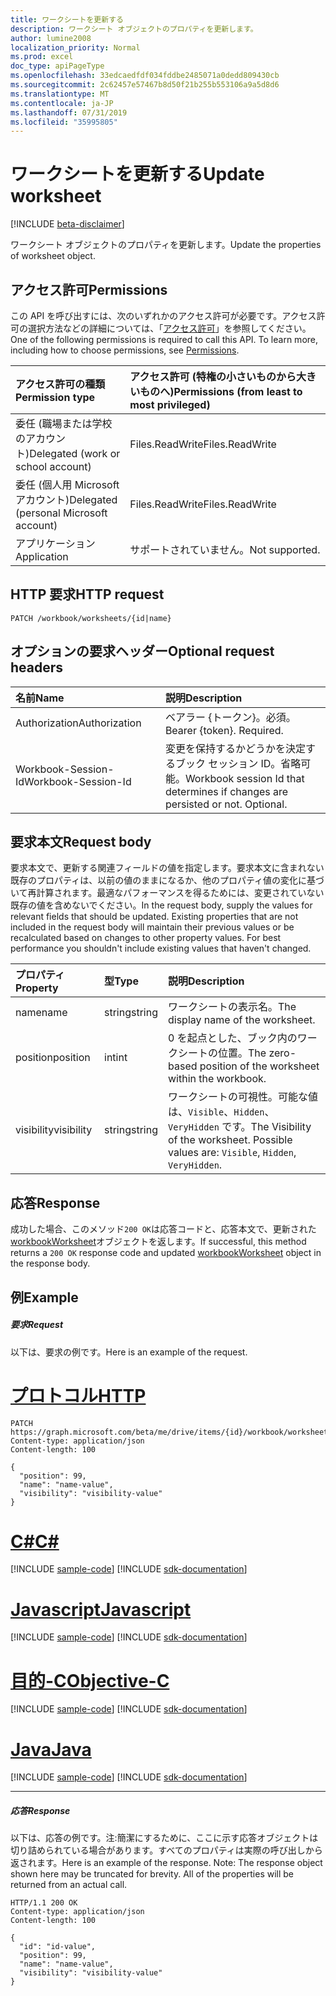 ```yaml
---
title: ワークシートを更新する
description: ワークシート オブジェクトのプロパティを更新します。
author: lumine2008
localization_priority: Normal
ms.prod: excel
doc_type: apiPageType
ms.openlocfilehash: 33edcaedfdf034fddbe2485071a0dedd809430cb
ms.sourcegitcommit: 2c62457e57467b8d50f21b255b553106a9a5d8d6
ms.translationtype: MT
ms.contentlocale: ja-JP
ms.lasthandoff: 07/31/2019
ms.locfileid: "35995805"
---
```

# <a name="update-worksheet"></a><span data-ttu-id="44d17-103">ワークシートを更新する</span><span class="sxs-lookup"><span data-stu-id="44d17-103">Update worksheet</span></span>

[!INCLUDE [beta-disclaimer](../../includes/beta-disclaimer.md)]

<span data-ttu-id="44d17-104">ワークシート オブジェクトのプロパティを更新します。</span><span class="sxs-lookup"><span data-stu-id="44d17-104">Update the properties of worksheet object.</span></span>
## <a name="permissions"></a><span data-ttu-id="44d17-105">アクセス許可</span><span class="sxs-lookup"><span data-stu-id="44d17-105">Permissions</span></span>
<span data-ttu-id="44d17-p101">この API を呼び出すには、次のいずれかのアクセス許可が必要です。アクセス許可の選択方法などの詳細については、「[アクセス許可](/graph/permissions-reference)」を参照してください。</span><span class="sxs-lookup"><span data-stu-id="44d17-p101">One of the following permissions is required to call this API. To learn more, including how to choose permissions, see [Permissions](/graph/permissions-reference).</span></span>

|<span data-ttu-id="44d17-108">アクセス許可の種類</span><span class="sxs-lookup"><span data-stu-id="44d17-108">Permission type</span></span>      | <span data-ttu-id="44d17-109">アクセス許可 (特権の小さいものから大きいものへ)</span><span class="sxs-lookup"><span data-stu-id="44d17-109">Permissions (from least to most privileged)</span></span>              |
|:--------------------|:---------------------------------------------------------|
|<span data-ttu-id="44d17-110">委任 (職場または学校のアカウント)</span><span class="sxs-lookup"><span data-stu-id="44d17-110">Delegated (work or school account)</span></span> | <span data-ttu-id="44d17-111">Files.ReadWrite</span><span class="sxs-lookup"><span data-stu-id="44d17-111">Files.ReadWrite</span></span>    |
|<span data-ttu-id="44d17-112">委任 (個人用 Microsoft アカウント)</span><span class="sxs-lookup"><span data-stu-id="44d17-112">Delegated (personal Microsoft account)</span></span> | <span data-ttu-id="44d17-113">Files.ReadWrite</span><span class="sxs-lookup"><span data-stu-id="44d17-113">Files.ReadWrite</span></span>    |
|<span data-ttu-id="44d17-114">アプリケーション</span><span class="sxs-lookup"><span data-stu-id="44d17-114">Application</span></span> | <span data-ttu-id="44d17-115">サポートされていません。</span><span class="sxs-lookup"><span data-stu-id="44d17-115">Not supported.</span></span> |

## <a name="http-request"></a><span data-ttu-id="44d17-116">HTTP 要求</span><span class="sxs-lookup"><span data-stu-id="44d17-116">HTTP request</span></span>
<!-- { "blockType": "ignored" } -->
```http
PATCH /workbook/worksheets/{id|name}
```
## <a name="optional-request-headers"></a><span data-ttu-id="44d17-117">オプションの要求ヘッダー</span><span class="sxs-lookup"><span data-stu-id="44d17-117">Optional request headers</span></span>
| <span data-ttu-id="44d17-118">名前</span><span class="sxs-lookup"><span data-stu-id="44d17-118">Name</span></span>       | <span data-ttu-id="44d17-119">説明</span><span class="sxs-lookup"><span data-stu-id="44d17-119">Description</span></span>|
|:-----------|:-----------|
| <span data-ttu-id="44d17-120">Authorization</span><span class="sxs-lookup"><span data-stu-id="44d17-120">Authorization</span></span>  | <span data-ttu-id="44d17-p102">ベアラー {トークン}。必須。</span><span class="sxs-lookup"><span data-stu-id="44d17-p102">Bearer {token}. Required.</span></span> |
| <span data-ttu-id="44d17-123">Workbook-Session-Id</span><span class="sxs-lookup"><span data-stu-id="44d17-123">Workbook-Session-Id</span></span>  | <span data-ttu-id="44d17-p103">変更を保持するかどうかを決定するブック セッション ID。省略可能。</span><span class="sxs-lookup"><span data-stu-id="44d17-p103">Workbook session Id that determines if changes are persisted or not. Optional.</span></span>|

## <a name="request-body"></a><span data-ttu-id="44d17-126">要求本文</span><span class="sxs-lookup"><span data-stu-id="44d17-126">Request body</span></span>
<span data-ttu-id="44d17-p104">要求本文で、更新する関連フィールドの値を指定します。要求本文に含まれない既存のプロパティは、以前の値のままになるか、他のプロパティ値の変化に基づいて再計算されます。最適なパフォーマンスを得るためには、変更されていない既存の値を含めないでください。</span><span class="sxs-lookup"><span data-stu-id="44d17-p104">In the request body, supply the values for relevant fields that should be updated. Existing properties that are not included in the request body will maintain their previous values or be recalculated based on changes to other property values. For best performance you shouldn't include existing values that haven't changed.</span></span>

| <span data-ttu-id="44d17-130">プロパティ</span><span class="sxs-lookup"><span data-stu-id="44d17-130">Property</span></span>     | <span data-ttu-id="44d17-131">型</span><span class="sxs-lookup"><span data-stu-id="44d17-131">Type</span></span>   |<span data-ttu-id="44d17-132">説明</span><span class="sxs-lookup"><span data-stu-id="44d17-132">Description</span></span>|
|:---------------|:--------|:----------|
|<span data-ttu-id="44d17-133">name</span><span class="sxs-lookup"><span data-stu-id="44d17-133">name</span></span>|<span data-ttu-id="44d17-134">string</span><span class="sxs-lookup"><span data-stu-id="44d17-134">string</span></span>|<span data-ttu-id="44d17-135">ワークシートの表示名。</span><span class="sxs-lookup"><span data-stu-id="44d17-135">The display name of the worksheet.</span></span>|
|<span data-ttu-id="44d17-136">position</span><span class="sxs-lookup"><span data-stu-id="44d17-136">position</span></span>|<span data-ttu-id="44d17-137">int</span><span class="sxs-lookup"><span data-stu-id="44d17-137">int</span></span>|<span data-ttu-id="44d17-138">0 を起点とした、ブック内のワークシートの位置。</span><span class="sxs-lookup"><span data-stu-id="44d17-138">The zero-based position of the worksheet within the workbook.</span></span>|
|<span data-ttu-id="44d17-139">visibility</span><span class="sxs-lookup"><span data-stu-id="44d17-139">visibility</span></span>|<span data-ttu-id="44d17-140">string</span><span class="sxs-lookup"><span data-stu-id="44d17-140">string</span></span>|<span data-ttu-id="44d17-p105">ワークシートの可視性。可能な値は、`Visible`、`Hidden`、`VeryHidden` です。</span><span class="sxs-lookup"><span data-stu-id="44d17-p105">The Visibility of the worksheet. Possible values are: `Visible`, `Hidden`, `VeryHidden`.</span></span>|

## <a name="response"></a><span data-ttu-id="44d17-143">応答</span><span class="sxs-lookup"><span data-stu-id="44d17-143">Response</span></span>

<span data-ttu-id="44d17-144">成功した場合、このメソッド`200 OK`は応答コードと、応答本文で、更新された[workbookWorksheet](../resources/workbookworksheet.md)オブジェクトを返します。</span><span class="sxs-lookup"><span data-stu-id="44d17-144">If successful, this method returns a `200 OK` response code and updated [workbookWorksheet](../resources/workbookworksheet.md) object in the response body.</span></span>
## <a name="example"></a><span data-ttu-id="44d17-145">例</span><span class="sxs-lookup"><span data-stu-id="44d17-145">Example</span></span>
##### <a name="request"></a><span data-ttu-id="44d17-146">要求</span><span class="sxs-lookup"><span data-stu-id="44d17-146">Request</span></span>
<span data-ttu-id="44d17-147">以下は、要求の例です。</span><span class="sxs-lookup"><span data-stu-id="44d17-147">Here is an example of the request.</span></span>

# <a name="httptabhttp"></a>[<span data-ttu-id="44d17-148">プロトコル</span><span class="sxs-lookup"><span data-stu-id="44d17-148">HTTP</span></span>](#tab/http)
<!-- {
  "blockType": "request",
  "name": "update_worksheet"
}-->
```http
PATCH https://graph.microsoft.com/beta/me/drive/items/{id}/workbook/worksheets/{id|name}
Content-type: application/json
Content-length: 100

{
  "position": 99,
  "name": "name-value",
  "visibility": "visibility-value"
}
```
# <a name="ctabcsharp"></a>[<span data-ttu-id="44d17-149">C#</span><span class="sxs-lookup"><span data-stu-id="44d17-149">C#</span></span>](#tab/csharp)
[!INCLUDE [sample-code](../includes/snippets/csharp/update-worksheet-csharp-snippets.md)]
[!INCLUDE [sdk-documentation](../includes/snippets/snippets-sdk-documentation-link.md)]

# <a name="javascripttabjavascript"></a>[<span data-ttu-id="44d17-150">Javascript</span><span class="sxs-lookup"><span data-stu-id="44d17-150">Javascript</span></span>](#tab/javascript)
[!INCLUDE [sample-code](../includes/snippets/javascript/update-worksheet-javascript-snippets.md)]
[!INCLUDE [sdk-documentation](../includes/snippets/snippets-sdk-documentation-link.md)]

# <a name="objective-ctabobjc"></a>[<span data-ttu-id="44d17-151">目的-C</span><span class="sxs-lookup"><span data-stu-id="44d17-151">Objective-C</span></span>](#tab/objc)
[!INCLUDE [sample-code](../includes/snippets/objc/update-worksheet-objc-snippets.md)]
[!INCLUDE [sdk-documentation](../includes/snippets/snippets-sdk-documentation-link.md)]

# <a name="javatabjava"></a>[<span data-ttu-id="44d17-152">Java</span><span class="sxs-lookup"><span data-stu-id="44d17-152">Java</span></span>](#tab/java)
[!INCLUDE [sample-code](../includes/snippets/java/update-worksheet-java-snippets.md)]
[!INCLUDE [sdk-documentation](../includes/snippets/snippets-sdk-documentation-link.md)]

---

##### <a name="response"></a><span data-ttu-id="44d17-153">応答</span><span class="sxs-lookup"><span data-stu-id="44d17-153">Response</span></span>
<span data-ttu-id="44d17-p106">以下は、応答の例です。注:簡潔にするために、ここに示す応答オブジェクトは切り詰められている場合があります。すべてのプロパティは実際の呼び出しから返されます。</span><span class="sxs-lookup"><span data-stu-id="44d17-p106">Here is an example of the response. Note: The response object shown here may be truncated for brevity. All of the properties will be returned from an actual call.</span></span>
<!-- {
  "blockType": "response",
  "truncated": true,
  "@odata.type": "microsoft.graph.workbookWorksheet"
} -->
```http
HTTP/1.1 200 OK
Content-type: application/json
Content-length: 100

{
  "id": "id-value",
  "position": 99,
  "name": "name-value",
  "visibility": "visibility-value"
}
```

<!-- uuid: 8fcb5dbc-d5aa-4681-8e31-b001d5168d79
2015-10-25 14:57:30 UTC -->
<!--
{
  "type": "#page.annotation",
  "description": "Update worksheet",
  "keywords": "",
  "section": "documentation",
  "tocPath": "",
  "suppressions": [
  ]
}
-->
